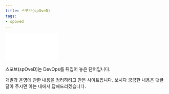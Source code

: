 ```yaml
---
title: 스포브(spOveD)
tags:
- spoved
---
```

![](/images/spoved/logo.png)

스포브(spOveD)는 DevOps를 뒤집어 놓은 단어입니다.

개발과 운영에 관한 내용을 정리하려고 만든 사이트입니다.
보시다 궁금한 내용은 댓글 달아 주시면 아는 내에서 답해드리겠습니다.